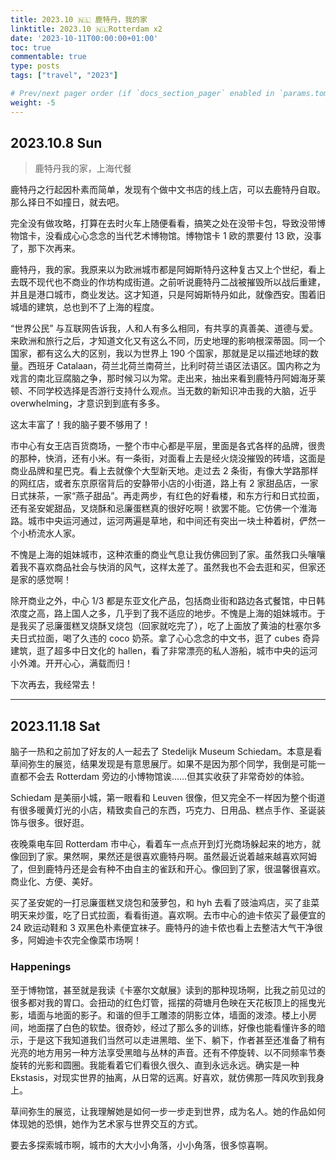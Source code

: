 ```yaml
---
title: 2023.10 🇳🇱 鹿特丹，我的家
linktitle: 2023.10 🇳🇱Rotterdam x2
date: '2023-10-11T00:00:00+01:00'
toc: true
commentable: true
type: posts
tags: ["travel", "2023"]

# Prev/next pager order (if `docs_section_pager` enabled in `params.toml`)
weight: -5
---
```


## 2023.10.8 Sun

> 鹿特丹我的家，上海代餐

鹿特丹之行起因朴素而简单，发现有个做中文书店的线上店，可以去鹿特丹自取。那么择日不如撞日，就去吧。

完全没有做攻略，打算在去时火车上随便看看，搞笑之处在没带卡包，导致没带博物馆卡，没看成心心念念的当代艺术博物馆。博物馆卡 1 欧的票要付 13 欧，没事了，那下次再来。

鹿特丹，我的家。我原来以为欧洲城市都是阿姆斯特丹这种复古又上个世纪，看上去既不现代也不商业的作坊构成街道。之前听说鹿特丹二战被摧毁所以战后重建，并且是港口城市，商业发达。这才知道，只是阿姆斯特丹如此，就像西安。围着旧城墙的建筑，总也到不了上海的程度。

“世界公民” 与互联网告诉我，人和人有多么相同，有共享的真善美、道德与爱。来欧洲和旅行之后，才知道文化又有这么不同，历史地理的影响根深蒂固。同一个国家，都有这么大的区别，我以为世界上 190 个国家，那就是足以描述地球的数量。西班牙 Catalaan，荷兰北荷兰南荷兰，比利时荷兰语区法语区。国内称之为戏言的南北豆腐脑之争，那时候习以为常。走出来，抽出来看到鹿特丹阿姆海牙莱顿、不同学校选择是否游行支持什么观点。当无数的新知识冲击我的大脑，近乎 overwhelming，才意识到到底有多多。

这太丰富了！我的脑子要不够用了！

市中心有女王店百货商场，一整个市中心都是平层，里面是各式各样的品牌，很贵的那种，快消，还有小米。有一条街，对面看上去是经火烧没摧毁的砖墙，这面是商业品牌和星巴克。看上去就像个大型新天地。走过去 2 条街，有像大学路那样的网红店，或者东京原宿背后的安静带小店的小街道，路上有 2 家甜品店，一家日式抹茶，一家“燕子甜品”。再走两步，有红色的好看楼，和东方行和日式拉面，还有圣安妮甜品，叉烧酥和忌廉蛋糕真的很好吃啊！欲罢不能。它仿佛一个淮海路。城市中央运河通过，运河两遍是草地，和中间还有突出一块土种着树，俨然一个小桥流水人家。

不愧是上海的姐妹城市，这种浓重的商业气息让我仿佛回到了家。虽然我口头嚷嚷着我不喜欢商品社会与快消的风气，这样太差了。虽然我也不会去逛和买，但家还是家的感觉啊！

除开商业之外，中心 1/3 都是东亚文化产品，包括商业街和路边各式餐馆，中日韩浓度之高，路上国人之多，几乎到了我不适应的地步。不愧是上海的姐妹城市。于是我买了忌廉蛋糕叉烧酥叉烧包（回家就吃完了），吃了上面放了黄油的杜塞尔多夫日式拉面，喝了久违的 coco 奶茶。拿了心心念念的中文书，逛了 cubes 奇异建筑，逛了超多中日文化的 hallen，看了非常漂亮的私人游船，城市中央的运河小外滩。开开心心，满载而归！

下次再去，我经常去！

---

## 2023.11.18 Sat

脑子一热和之前加了好友的人一起去了 Stedelijk Museum Schiedam。本意是看草间弥生的展览，结果发现是有意思展厅。如果不是因为那个同学，我倒是可能一直都不会去 Rotterdam 旁边的小博物馆诶……但其实收获了非常奇妙的体验。

Schiedam 是美丽小城，第一眼看和 Leuven 很像，但又完全不一样因为整个街道有很多暖黄灯光的小店，精致卖自己的东西，巧克力、日用品、糕点手作、圣诞装饰与很多。很好逛。

夜晚乘电车回 Rotterdam 市中心，看着车一点点开到灯光商场躲起来的地方，就像回到了家。果然啊，果然还是很喜欢鹿特丹啊。虽然最近说着越来越喜欢阿姆了，但到鹿特丹还是会有种不由自主的雀跃和开心。像回到了家，很温馨很喜欢。商业化、方便、美好。

买了圣安妮的一打忌廉蛋糕叉烧包和菠萝包，和 hyh 去看了豉油鸡店，买了韭菜明天来炒蛋，吃了日式拉面，看看街道。喜欢啊。去市中心的迪卡侬买了最便宜的 24 欧运动鞋和 3 双黑色朴素便宜袜子。鹿特丹的迪卡侬也看上去整洁大气干净很多，阿姆迪卡农完全像菜市场啊！

### Happenings

至于博物馆，甚至就是我读《卡塞尔文献展》读到的那种现场啊，比我之前见过的很多都对我的胃口。会扭动的红色灯管，摇摆的荷塘月色映在天花板顶上的摇曳光影，墙面与地面的影子。和谐的但手工雕漆的阴影立体，墙面的泼漆。楼上小房间，地面摆了白色的软垫。很奇妙，经过了那么多的训练，好像也能看懂许多的暗示，于是这下我知道我们当然可以走进黑暗、坐下、躺下，作者甚至还准备了稍有光亮的地方用另一种方法享受黑暗与丛林的声音。还有不停旋转、以不同频率节奏旋转的光影和圆圈。我能看着它们看很久很久、直到永远永远。确实是一种 Ekstasis，对现实世界的抽离，从日常的远离。好喜欢，就仿佛那一阵风吹到我身上。

草间弥生的展览，让我理解她是如何一步一步走到世界，成为名人。她的作品如何体现她的恐惧，她作为艺术家与世界交互的方式。

要去多探索城市啊，城市的大大小小角落，小小角落，很多惊喜啊。